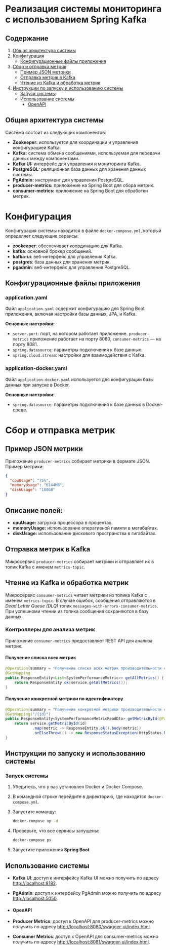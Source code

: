 # Реализация системы мониторинга с использованием Spring Kafka

## Содержание

1. [Общая архитектура системы](#общая-архитектура-системы)
2. [Конфигурация](#конфигурация)
    - [Конфигурационные файлы приложения](#конфигурационные-файлы-приложения)
3. [Сбор и отправка метрик](#сбор-и-отправка-метрик)
    - [Пример JSON метрики](#пример-json-метрики)
    - [Отправка метрик в Kafka](#отправка-метрик-в-kafka)
    - [Чтение из Kafka и обработка метрик](#чтение-из-kafka-и-обработка-метрик)
4. [Инструкции по запуску и использованию системы](#инструкции-по-запуску-и-использованию-системы)
    - [Запуск системы](#запуск-системы)
    - [Использование системы](#использование-системы)
       - [OpenAPI](#openapi)

## Общая архитектура системы

Система состоит из следующих компонентов:

- **Zookeeper:** используется для координации и управления конфигурацией Kafka.
- **Kafka:** система обмена сообщениями, используемая для передачи данных между компонентами.
- **Kafka UI:** интерфейс для управления и мониторинга Kafka.
- **PostgreSQL:** реляционная база данных для хранения данных системы.
- **PgAdmin:** инструмент для управления PostgreSQL.
- **producer-metrics:** приложение на Spring Boot для сбора метрик.
- **consumer-metrics:** приложение на Spring Boot для обработки метрик.

# Конфигурация

Конфигурация системы находится в файле `docker-compose.yml`, который определяет следующие сервисы:

- **zookeeper**: обеспечивает координацию для Kafka.
- **kafka**: основной брокер сообщений.
- **kafka-ui**: веб-интерфейс для управления Kafka.
- **postgres**: база данных для хранения метрик.
- **pgadmin**: веб-интерфейс для управления PostgreSQL.

## Конфигурационные файлы приложения

### application.yaml

Файл `application.yaml` содержит конфигурацию для Spring Boot приложения, включая настройки базы данных, JPA, и Kafka.

**Основные настройки:**

- `server.port`: порт, на котором работает приложение. `producer-metrics` приложение работает на порту 8080, `consumer-metrics` — на порту 8081.
- `spring.datasource`: параметры подключения к базе данных.
- `spring.cloud.stream`: настройки для взаимодействия с Kafka.

### application-docker.yaml

Файл `application-docker.yaml` используется для конфигурации базы данных при запуске в Docker.

**Основные настройки:**

- `spring.datasource`: параметры подключения к базе данных в Docker-среде.

# Сбор и отправка метрик

## Пример JSON метрики

Приложение `producer-metrics` собирает метрики в формате JSON. Пример метрики:

```json
{
  "cpuUsage": "75%",
  "memoryUsage": "6144MB",
  "diskUsage": "180GB"
}
```
## Описание полей:

- **cpuUsage:** загрузка процессора в процентах.
- **memoryUsage:** использование оперативной памяти в мегабайтах.
- **diskUsage:** использование дискового пространства в гигабайтах.

## Отправка метрик в Kafka

 Микросервис `producer-metrics` собирает метрики и отправляет их в топик Kafka с именем `metrics-topic`.

## Чтение из Kafka и обработка метрик 

 Микросервис `consumer-metrics` читает метрики из топика Kafka  с именем `metrics-topic`. В случае ошибок, сообщения отправляются в *Dead Letter Queue (DLQ)* топик `messages-with-errors-consumer-metrics`.
 При успешноми чтении из топика сообщения сохраняются в базу данных.

### Контроллеры для анализа метрик

Приложение `consumer-metrics` предоставляет REST API для анализа метрик.

#### Получение списка всех метрик

```java
@Operation(summary = "Получение списка всех метрик производительности системы")
@GetMapping
public ResponseEntity<List<SystemPerformanceMetric>> getAllMetrics() {
    return ResponseEntity.ok(service.getAllMetrics());
}
```
#### Получение конкретной метрики по идентификатору

```java
@Operation(summary = "Получение конкретной метрики производительности системы по ее идентификатору")
@GetMapping("/{id}")
public ResponseEntity<SystemPerformanceMetricReadDto> getMetricById(@PathVariable Long id) {
    return service.getMetricById(id)
            .map(metric -> ResponseEntity.ok().body(metric))
            .orElseThrow(() -> new ResponseStatusException(HttpStatus.NOT_FOUND));
}
```

## Инструкции по запуску и использованию системы

### Запуск системы

1. Убедитесь, что у вас установлен Docker и Docker Compose.
2. В командной строке перейдите в директорию, где находится `docker-compose.yml`.
3. Запустите команду:
   ```bash
   docker-compose up -d
   ```
4. Проверьте, что все сервисы запущены:
    ```bash
    docker-compose ps
    ```

5. Запустите приложения **Spring Boot**

## Использование системы

- **Kafka UI**: доступ к интерфейсу Kafka UI можно получить по адресу [http://localhost:8182](http://localhost:8182).
- **PgAdmin**: доступ к интерфейсу PgAdmin можно получить по адресу [http://localhost:5050](http://localhost:5050).

- #### OpenAPI

- **Producer Metrics**: доступ к OpenAPI для producer-metrics можно получить по адресу [http://localhost:8080/swagger-ui/index.html](http://localhost:8080/swagger-ui/index.html).
- **Consumer Metrics**: доступ к OpenAPI для consumer-metrics можно получить по адресу [http://localhost:8081/swagger-ui/index.html](http://localhost:8081/swagger-ui/index.html).
